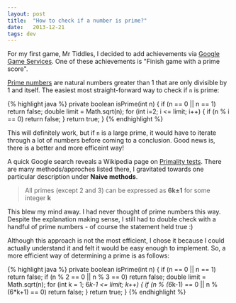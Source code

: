 ```yaml
---
layout: post
title:  "How to check if a number is prime?"
date:   2013-12-21
tags: dev
---
```


For my first game, Mr Tiddles, I decided to add achievements via [Google Game Services](https://developers.google.com/games/services/). One of these achievements is "Finish game with a prime score".

[Prime numbers](http://en.wikipedia.org/wiki/Prime_number) are natural numbers greater than 1 that are only divisible by 1 and itself. The easiest most straight-forward way to check if ``n`` is prime:

{% highlight java %}
private boolean isPrime(int n) {
    if (n == 0 || n == 1) return false;
    double limit = Math.sqrt(n);
    for (int i=2; i <= limit; i++) {
        if (n % i == 0) return false;
    }
    return true;
}
{% endhighlight %}

This will definitely work, but if ``n`` is a large prime, it would have to iterate through a lot of numbers before coming to a conclusion. Good news is, there is a better and more efficeint way!

A quick Google search reveals a Wikipedia page on [Primality tests](http://en.wikipedia.org/wiki/Primality_test). There are many methods/approches listed there, I gravitated towards one particular description under **Naive methods**.

> All primes (except 2 and 3) can be expressed as **6k&plusmn;1** for some integer **k**

This blew my mind away. I had never thought of prime numbers this way. Despite the explanation making sense, I still had to double check with a handful of prime numbers - of course the statement held true :)

Although this approach is not the most efficient, I chose it because I could actually understand it and felt it would be easy enough to implement. So, a more efficient way of determining a prime is as follows:

{% highlight java %}
private boolean isPrime(int n) {
    if (n == 0 || n == 1) return false;
    if (n % 2 == 0 || n % 3 == 0) return false;
    double limit = Math.sqrt(n);
    for (int k = 1; 6*k-1 <= limit; k++) {
        if (n % (6*k-1) == 0 || n % (6*k+1) == 0) return false;
    }
    return true;
}
{% endhighlight %}



